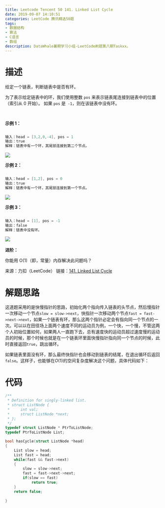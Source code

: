 ```yaml
---
title: Leetcode Tencent 50 141. Linked List Cycle
date: 2019-09-07 14:10:51
categories: LeetCode 腾讯精选50题
tags:
- 数据结构
- 算法
- C语言
- 数组
description: DataWhale暑期学习小组-LeetCode刷题第八期Taskxx。
---
```


# 描述

给定一个链表，判断链表中是否有环。

为了表示给定链表中的环，我们使用整数 `pos` 来表示链表尾连接到链表中的位置（索引从 0 开始）。 如果 `pos` 是` -1`，则在该链表中没有环。

 

**示例 1：**

```c

输入：head = [3,2,0,-4], pos = 1
输出：true
解释：链表中有一个环，其尾部连接到第二个节点。
```
![](https://assets.leetcode-cn.com/aliyun-lc-upload/uploads/2018/12/07/circularlinkedlist.png)

**示例 2：**

```c

输入：head = [1,2], pos = 0
输出：true
解释：链表中有一个环，其尾部连接到第一个节点。
```
![](https://assets.leetcode-cn.com/aliyun-lc-upload/uploads/2018/12/07/circularlinkedlist_test2.png)

**示例 3：**

```c

输入：head = [1], pos = -1
输出：false
解释：链表中没有环。
```
![](https://assets.leetcode-cn.com/aliyun-lc-upload/uploads/2018/12/07/circularlinkedlist_test3.png)
 

**进阶：**

你能用 O(1)（即，常量）内存解决此问题吗？

来源：力扣（LeetCode）
链接：[141. Linked List Cycle](https://leetcode-cn.com/problems/linked-list-cycle)

# 解题思路

这道题采用的是快慢指针的思路，初始化两个指向传入链表的头节点，然后慢指针一次移动一个节点`slow = slow->next`，快指针一次移动两个节点`fast = fast->next->next`，如果一个链表有环，那么这两个指针必定会有指向同一个节点的一次。可以以在田径场上面两个速度不同的运动员为例，一个快，一个慢，不管这两个人初始位置如何，如果两人一直跑下去，总有速度快的运动员超过速度慢的运动员的时候，那个时候也就是在一个链表环里面快慢指针指向同一个节点的时候，此时直接返回`true`，跳出循环。

如果链表里面没有环，那么最终快指针也会移动到链表的结尾，在退出循环后返回`false`。这样子，也能够在$O(1)$的空间复杂度解决这个问题，具体代码如下：

# 代码

```c
/**
 * Definition for singly-linked list.
 * struct ListNode {
 *     int val;
 *     struct ListNode *next;
 * };
 */
typedef struct ListNode * PtrToListNode;
typedef PtrToListNode List;

bool hasCycle(struct ListNode *head) 
{
    List slow = head;
    List fast = head;
    while(fast && fast->next)
    {
        slow = slow->next;
        fast = fast->next->next;
        if(slow == fast)
            return true;
    }
    return false;
    
}
```